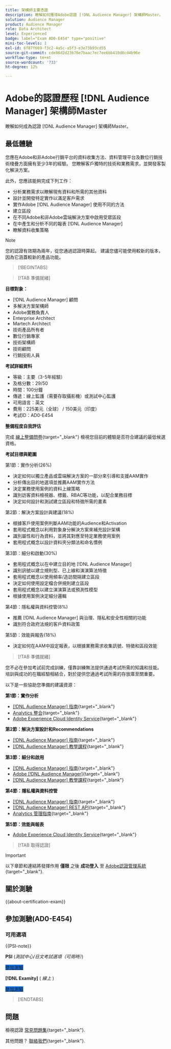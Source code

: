 ```yaml
---
title: 架構師主要憑證
description: 瞭解如何獲得Adobe認證 [!DNL Audience Manager] 架構師Master。
solution: Audience Manager
product: Audience Manager
role: Data Architect
level: Experienced
badge: label="Exam AD0-E454" type="positive"
mini-toc-levels: 1
exl-id: 6f87f669-f3c2-4a5c-a5f3-e3e73b93cd55
source-git-commit: cde86d2d23b76e7baac7ec7ee6bb410d8cd4b96e
workflow-type: tm+mt
source-wordcount: '733'
ht-degree: 12%

---
```


# Adobe的認證歷程 [!DNL Audience Manager] 架構師Master

瞭解如何成為認證 [!DNL Audience Manager] 架構師Master。

## 最低體驗

您應在Adobe和非Adobe行銷平台的資料收集方法、資料管理平台及數位行銷技術棧疊方面擁有至少3年的經驗。 您瞭解客戶獨特的技術和業務需求，並開發客製化解決方案。

此外，您應該能夠完成下列工作：

* 分析業務需求以瞭解現有資料和所需的其他資料
* 設計並開發特定實作以滿足客戶需求
* 實作Adobe [!DNL Audience Manager] 使用不同的方法
* 建立區段
* 在不同Adobe和非Adobe雲端解決方案中啟用受眾區段
* 在中產生和分析不同的報表 [!DNL Audience Manager]
* 瞭解資料收集策略

>[!NOTE]
>
>您的認證有效期為兩年，從您通過認證時算起。 建議您儘可能使用較新的版本，因為它涵蓋較新的產品功能。

>[!BEGINTABS]

>[!TAB 準備就緒]

**目標對象：**

* [!DNL Audience Manager] 顧問
* 多解決方案架構師
* Adobe實務負責人
* Enterprise Architect
* Martech Architect
* 技術產品所有者
* 數位行銷專家
* 技術架構師
* 技術顧問
* 行銷技術人員

**考試詳細資料**

* 等級：主要（3-5年經驗）
* 及格分數：29/50
* 時間：100分鐘
* 傳遞：線上監護（需要存取攝影機）或測試中心監護
* 可用語言：英文
* 費用：225美元（全球） / 150美元（印度）
* 考試ID：AD0-E454

**整備程度自我評估**

完成 [線上整備問卷](https://scorpion.caveon.com/launchpad/ad-q-e407-readiness-questionnaire-for-adobe-target-architect-master-exam-copy-b5z40t/ad-q-e454-readiness-questionnaire-for-adobe-audience-manager-architect-master){target="_blank"} 檢視您目前的體驗是否符合建議的最低候選資格。

**考試目標與範圍**

第1節：實作分析(26%)

* 決定如何以獨立產品或雲端解決方案的一部分來引導和支援AAM實作
* 分析傳出目的地選項並推薦AAM實作方法
* 決定業務使用案例的資料上線策略
* 識別訪客資料檢視器、標籤、RBAC等功能，以配合業務目標
* 決定如何設計和測試建立區段和特徵所需的畫素

第2節：解決方案設計與建議(18%)

* 根據客戶使用案例判斷AAM功能的Audience和Activation
* 套用程式概念以利用對象身分解決方案來補充設計架構
* 識別屬性和行為資料，並將其對應至特定業務使用案例
* 套用程式概念以設計資料夾分類法和命名慣例

第3節：細分和啟動(30%)

* 套用程式概念以在中建立目的地 [!DNL Audience Manager]
* 識別訊號以建立規則型、已上線和演演算法特徵
* 套用程式概念以使用頻率/造訪間隔建立區段
* 決定如何使用設定檔合併規則建立區段
* 套用程式概念以建立演演算法或預測性模型
* 根據使用案例決定細分邏輯

第4節：隱私權與資料控管(8%)

* 推薦 [!DNL Audience Manager] 與治理、隱私和安全性相關的功能
* 識別符合政府法規的客戶資料政策

第5節：效能與報告(18%)

* 決定如何在AAM中設定報表，以根據業務需求收集訊號、特徵和區段效能

>[!TAB 準備就緒]

您不必在參加考試前完成訓練，僅靠訓練無法提供通過考試所需的知識和技能。 培訓與成功的在職經驗相結合，對於提供您通過考試所需的存放庫至關重要。

以下是一些協助您準備的建議資源：

**第1節：實作分析**

* [[!DNL Audience Manager] 指南](https://experienceleague.adobe.com/docs/audience-manager/user-guide/aam-home.html){target="_blank"}
* [Analytics 整合](https://experienceleague.adobe.com/docs/analytics/integration/home.html?lang=zh-Hant){target="_blank"}
* [Adobe Experience Cloud Identity Service](https://experienceleague.adobe.com/docs/id-service/using/home.html){target="_blank"}

**第2節：解決方案設計和Recommendations**

* [[!DNL Audience Manager] 指南](https://experienceleague.adobe.com/docs/audience-manager/user-guide/aam-home.html){target="_blank"}
* [[!DNL Audience Manager] 教學課程](https://experienceleague.adobe.com/docs/audience-manager-learn/tutorials/overview.html){target="_blank"}

**第3節：細分和啟用**

* [[!DNL Audience Manager] 指南](https://experienceleague.adobe.com/docs/audience-manager/user-guide/aam-home.html){target="_blank"}
* [Adobe [!DNL Audience Manager]](https://experienceleaguecommunities.adobe.com/t5/adobe-audience-manager/ct-p/adobe-audience-manager-community){target="_blank"}
* [[!DNL Audience Manager] 教學課程](https://experienceleague.adobe.com/docs/audience-manager-learn/tutorials/overview.html){target="_blank"}

**第4節：隱私權與資料控管**

* [[!DNL Audience Manager] 指南](https://experienceleague.adobe.com/docs/audience-manager/user-guide/aam-home.html){target="_blank"}
* [[!DNL Audience Manager] REST API](https://bank.demdex.com/portal/swagger/index.html#/Segments%20API){target="_blank"}
* [Analytics 管理指南](https://experienceleague.adobe.com/docs/analytics/admin/home.html?lang=zh-Hant){target="_blank"}

**第5節：效能與報表**

* [Adobe Experience Cloud Identity Service](https://experienceleague.adobe.com/docs/id-service/using/home.html){target="_blank"}

>[!TAB 取得認證]

>[!IMPORTANT]
>
>以下章節和連結將發揮作用 **僅限** 之後 **成功登入** 至 [Adobe認證管理系統](https://www.certmetrics.com/adobe){target="_blank"}.



## 關於測驗

{{about-certification-exam}}

## 參加測驗(AD0-E454)

### 可用選項

{{PSI-note}}

**PSI** (*測試中心/日文考試選項（可用時）*)

<a href="https://www.certmetrics.com/adobe/candidate/psi_sso_adobe.aspx?redir=yes&amp;ec=AD0-E454" target="_blank" class="spectrum-Button spectrum-Button--fill spectrum-Button--accent spectrum-Button--sizeM is-margin-bottom-big-big at-element-click-tracking" style="background-color:#1473E6">

<span class="spectrum-Button-label has-no-wrap">
   參加測驗
</span>
</a>

**[!DNL Examity]** ( *線上* )

<a href="https://www.certmetrics.com/adobe/candidate/examity_sso.aspx?eid=AD0-E454" target="_blank" class="spectrum-Button spectrum-Button--fill spectrum-Button--accent spectrum-Button--sizeM is-margin-bottom-big-big at-element-click-tracking" style="background-color:#1473E6">

<span class="spectrum-Button-label has-no-wrap">
   參加測驗
</span>
</a>

>[!ENDTABS]

## 問題

檢視認證 [常見問題集](https://experienceleague.adobe.com/docs/certification/certification/faq.html){target="_blank"}.

其他問題？ [聯絡我們](mailto:certif@adobe.com){target="_blank"}.
